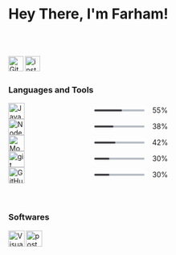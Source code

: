 # Hey There, I'm Farham!

  <br>
  <br>

<a href="https://github.com/Farham-Zaker" target="_blank"><img class="icon" align="left" alt="Github" width="30px" src="https://img.icons8.com/3d-fluency/94/null/github.png" /></a>
<a href="https://www.instagram.com/the.farham" target="_blank"><img class="icon" align="left" alt="instagram" width="30px" src="https://img.icons8.com/3d-fluency/94/null/instagram-new.png" /></a>
<br />
<br />

### Languages and Tools

<div style="display: flex;flex-direction: column;">
    <div>
    <a href="https://developer.mozilla.org/en-US/docs/Web/JavaScript" target="_blank">
    <img class="icon" align="left" alt="Javascript" width="32px" src="https://img.icons8.com/fluency/48/null/javascript.png" />
    </a>
    <div style="margin: 6px 60px; display: flex; justify-content: center;align-items: center;">
    <div style="background-color: rgb(184, 189, 196); width: 100px;height: 4px; border-radius: 50px;" class="progress-bar">
    <div style="background-color: rgb(67, 67, 70); width: 55%;height: 4px; border-radius: 50px;" class="progress"></div>
    </div>
    <span style="margin: 0 4%;">55%</span>
    </div>
    </div>
    <div>
    <a href="https://nodejs.org/" target="_blank">
    <img class="icon" align="left" alt="Node.js" width="32px" src="https://img.icons8.com/fluency/48/null/node-js.png" />
    </a>
    <div style="margin: 6px 60px; display: flex; justify-content: center;align-items: center;">
    <div style="background-color: rgb(184, 189, 196); width: 100px;height: 4px; border-radius: 50px;" class="progress-bar">
    <div style="background-color: rgb(67, 67, 70); width: 38%;height: 4px; border-radius: 50px;" class="progress"></div>
    </div>
    <span style="margin: 0 4%;">38%</span>
    </div>
    </div>
    <div>
    <a href="https://www.mongodb.com/" target="_blank">
    <img class="icon" align="left" alt="MongoDB" width="32px" src="https://img.icons8.com/color/48/null/mongodb.png" />
    </a>
    <div style="margin: 6px 60px; display: flex; justify-content: center;align-items: center;">
    <div style="background-color: rgb(184, 189, 196); width: 100px;height: 4px; border-radius: 50px;" class="progress-bar">
    <div style="background-color: rgb(67, 67, 70); width: 42%;height: 4px; border-radius: 50px;" class="progress"></div>
    </div>
    <span style="margin: 0 4%;">42%</span>
    </div>
    </div>
    <div>
    <a href="https://git-scm.com/" target="_blank">
    <img class="icon" align="left" alt="git" width="32px" src="https://img.icons8.com/color/48/null/git.png"/>
    </a>
    <div style="margin: 6px 60px; display: flex; justify-content: center;align-items: center;">
    <div style="background-color: rgb(184, 189, 196); width: 100px;height: 4px; border-radius: 50px;" class="progress-bar">
    <div style="background-color: rgb(67, 67, 70); width: 30%;height: 4px; border-radius: 50px;" class="progress"></div>
    </div>
    <span style="margin: 0 4%;">30%</span>
    </div>
    </div>
    <div>

  <a href="https://github.com/" target="_blank">
  <img class="icon" align="left" alt="GitHub" width="32px" src="https://img.icons8.com/3d-fluency/94/null/github.png" />
  </a>
  <div style="margin: 6px 60px; display: flex; justify-content: center;align-items: center;">
  <div style="background-color: rgb(184, 189, 196); width: 100px;height: 4px; border-radius: 50px;" class="progress-bar">
  <div style="background-color: rgb(67, 67, 70); width: 30%;height: 4px; border-radius: 50px;" class="progress"></div>
  </div>
  <span style="margin: 0 4%;">30%</span>
  </div>
  </div>
</div>
<br />
<br />

### Softwares

<div>
  <a href="https://code.visualstudio.com/" target="_blank"><img class="icon" align="left" alt="Visual Studio Code" width="32px" src="https://img.icons8.com/color/48/null/visual-studio-code-2019.png" />
  <a href="https://www.postman.com/" target="_blank"> <img class="icon" align="left" alt="postman" width="32px" src="https://img.icons8.com/external-tal-revivo-color-tal-revivo/24/null/external-postman-is-the-only-complete-api-development-environment-logo-color-tal-revivo.png"/> </a>
</div>

<br />
<br />
